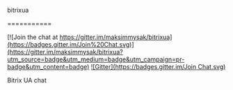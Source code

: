 bitrixua

===========

[![Join the chat at https://gitter.im/maksimmysak/bitrixua](https://badges.gitter.im/Join%20Chat.svg)](https://gitter.im/maksimmysak/bitrixua?utm_source=badge&utm_medium=badge&utm_campaign=pr-badge&utm_content=badge)
[![Gitter](https://badges.gitter.im/Join Chat.svg)]()

Bitrix UA chat

